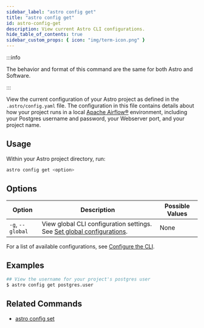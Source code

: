 ```yaml
---
sidebar_label: "astro config get"
title: "astro config get"
id: astro-config-get
description: View current Astro CLI configurations.
hide_table_of_contents: true
sidebar_custom_props: { icon: "img/term-icon.png" }
---
```


:::info

The behavior and format of this command are the same for both Astro and Software.

:::

View the current configuration of your Astro project as defined in the `.astro/config.yaml` file. The configuration in this file contains details about how your project runs in a local [Apache Airflow®](https://airflow.apache.org) environment, including your Postgres username and password, your Webserver port, and your project name.

## Usage

Within your Astro project directory, run:

```sh
astro config get <option>
```

## Options

| Option           | Description                             | Possible Values |
| ---------------- | --------------------------------------- | --------------- |
| `-g`, `--global` | View global CLI configuration settings. See [Set global configurations](configure-cli.md#set-global-configurations). | None            |

For a list of available configurations, see [Configure the CLI](configure-cli.md).

## Examples

```sh
## View the username for your project's postgres user
$ astro config get postgres.user
```

## Related Commands

- [astro config set](cli/astro-config-set.md)

